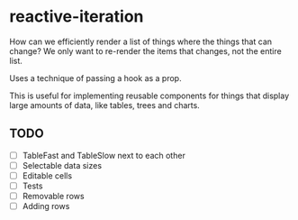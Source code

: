 # reactive-iteration

How can we efficiently render a list of things where the things that can change? We only want to re-render the items that changes, not the entire list. 

Uses a technique of passing a hook as a prop.

This is useful for implementing reusable components for things that display large amounts of data, like tables, trees and charts.

## TODO

- [ ] TableFast and TableSlow next to each other
- [ ] Selectable data sizes
- [ ] Editable cells
- [ ] Tests
- [ ] Removable rows
- [ ] Adding rows
